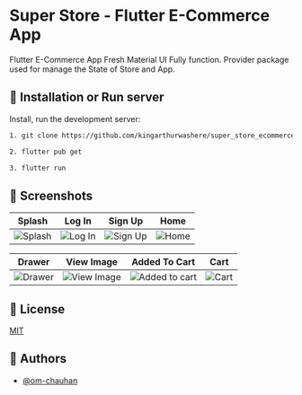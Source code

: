 # Super Store - Flutter E-Commerce App

Flutter E-Commerce App Fresh Material UI Fully function. Provider package used for manage the State of Store and App.

## 🚀 Installation or Run server

Install, run the development server:

```bash
1. git clone https://github.com/kingarthurwashere/super_store_ecommerce_flutter.git
```
```bash
2. flutter pub get
```
```bash
3. flutter run
```


## 👤 Screenshots


| Splash                            | Log In                           | Sign Up                             | Home                          |
| --------------------------------- | -------------------------------- | ----------------------------------- | ----------------------------- |
| ![Splash](/screenshot/splash.jpg) | ![Log In](/screenshot/login.jpg) | ![Sign Up](/screenshot/sign-up.jpg) | ![Home](/screenshot/home.jpg) |

| Drawer                            | View Image                                | Added To Cart                                   | Cart                          |
| --------------------------------- | ----------------------------------------- | ----------------------------------------------- | ----------------------------- |
| ![Drawer](/screenshot/drawer.jpg) | ![View Image](/screenshot/view-image.jpg) | ![Added to cart](/screenshot/added-to-cart.jpg) | ![Cart](/screenshot/cart.jpg) |
<!--![App Screenshot](/screenshot/Screenshot_1.png)-->


## 🔑 License

[MIT](/LICENCE)

## 👤 Authors

- [@om-chauhan](https://github.com/om-chauhan)
